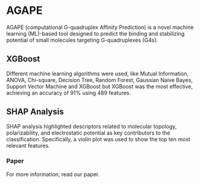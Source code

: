 # AGAPE

AGAPE (computational G-quadruplex Affinity Prediction) is a novel machine learning (ML)-based tool designed to predict the binding and stabilizing potential of small molecules targeting G-quadruplexes (G4s). 

## XGBoost
Different machine learning algorithms were used, like Mutual Information, ANOVA, Chi-square, Decision Tree, Random Forest, Gaussian Naive Bayes, Support Vector Machine and XGBoost but XGBoost was the most effective, achieving an accuracy of 91% using 489 features.

## SHAP Analysis
SHAP analysis highlighted descriptors related to molecular topology, polarizability, and electrostatic potential as key contributors to the classification. 
Specifically, a violin plot was used to show the top ten most relevant features.

### Paper
For more information, read our paper.

